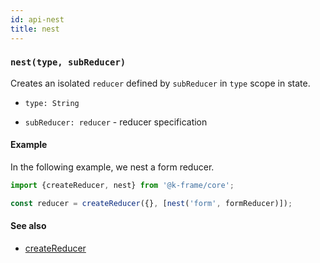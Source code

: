 ```yaml
---
id: api-nest
title: nest
---
```


### `nest(type, subReducer)`

Creates an isolated `reducer` defined by `subReducer` in `type` scope in state.

- `type: String`

- `subReducer: reducer` - reducer specification

#### Example

In the following example, we nest a form reducer.

```javascript
import {createReducer, nest} from '@k-frame/core';

const reducer = createReducer({}, [nest('form', formReducer)]);
```

#### See also

- [createReducer](createReducer.md)
